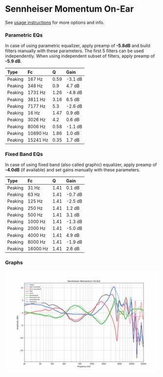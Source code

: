 # Sennheiser Momentum On-Ear
See [usage instructions](https://github.com/jaakkopasanen/AutoEq#usage) for more options and info.

### Parametric EQs
In case of using parametric equalizer, apply preamp of **-5.8dB** and build filters manually
with these parameters. The first 5 filters can be used independently.
When using independent subset of filters, apply preamp of **-5.9 dB**.

| Type    | Fc       |    Q | Gain    |
|:--------|:---------|:-----|:--------|
| Peaking | 167 Hz   | 0.59 | -3.1 dB |
| Peaking | 348 Hz   | 0.9  | 4.7 dB  |
| Peaking | 1731 Hz  | 1.26 | -4.8 dB |
| Peaking | 3811 Hz  | 3.16 | 6.5 dB  |
| Peaking | 7177 Hz  | 5.3  | -2.6 dB |
| Peaking | 16 Hz    | 1.47 | 0.9 dB  |
| Peaking | 3026 Hz  | 4.2  | 0.6 dB  |
| Peaking | 8006 Hz  | 0.58 | -1.1 dB |
| Peaking | 10890 Hz | 1.86 | 1.0 dB  |
| Peaking | 15241 Hz | 0.35 | 1.7 dB  |

### Fixed Band EQs
In case of using fixed band (also called graphic) equalizer, apply preamp of **-4.0dB**
(if available) and set gains manually with these parameters.

| Type    | Fc       |    Q | Gain    |
|:--------|:---------|:-----|:--------|
| Peaking | 31 Hz    | 1.41 | 0.1 dB  |
| Peaking | 63 Hz    | 1.41 | -0.7 dB |
| Peaking | 125 Hz   | 1.41 | -2.5 dB |
| Peaking | 250 Hz   | 1.41 | 1.2 dB  |
| Peaking | 500 Hz   | 1.41 | 3.1 dB  |
| Peaking | 1000 Hz  | 1.41 | -1.3 dB |
| Peaking | 2000 Hz  | 1.41 | -5.0 dB |
| Peaking | 4000 Hz  | 1.41 | 4.9 dB  |
| Peaking | 8000 Hz  | 1.41 | -1.9 dB |
| Peaking | 16000 Hz | 1.41 | 2.6 dB  |

### Graphs
![](./Sennheiser%20Momentum%20On-Ear.png)